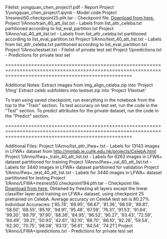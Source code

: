 Filelist:
yongquan_chen_project1.pdf               - Report
Project 1/yongquan_chen_project1.ipynb   - Model code
Project 1/resnest50.checkpoint25.pth.tar - Checkpoint file. [Download from here.](https://drive.google.com/file/d/1eheXdPKYTk0NixkU9_RTubN4kPZmccVK)
Project 1/Anno/train_40_att_list.txt     - Labels from list_attr_celeba.txt partitioned according to list_eval_partition.txt
Project 1/Anno/val_40_att_list.txt       - Labels from list_attr_celeba.txt partitioned according to list_eval_partition.txt
Project 1/Anno/test_40_att_list.txt      - Labels from list_attr_celeba.txt partitioned according to list_eval_partition.txt
Project 1/Anno/testset.txt               - Filelist of private test set
Project 1/predictions.txt                - Predictions for private test set

========================================================================================================================================================

Additional Notes:
Extract images from img_align_celeba.zip into 'Project 1/Img'
Extract celeb subfolders into testset.zip into 'Project 1/testset'

To train using saved checkpoint, run everything in the notebook from the top to the "Train" section.
To test accuracy on test set, run the code in the "Test" section.
To predict attributes for the private dataset, run the code in the "Predict" section.

========================================================================================================================================================

Additional Files:
Project 1/Anno/list_attr_lfwa+.txt                   - Labels for 13143 images in LFWA+ dataset from http://mmlab.ie.cuhk.edu.hk/projects/CelebA.html
Project 1/Anno/lfwa+_train_40_att_list.txt           - Labels for 6263 images in LFWA+ dataset partitioned for training
Project 1/Anno/lfwa+_val_40_att_list.txt             - Labels for 3440 images in LFWA+ dataset partitioned for validation
Project 1/Anno/lfwa+_test_40_att_list.txt            - Labels for 3440 images in LFWA+ dataset partitioned for testing
Project 1/Anno/LFWA+/resnest50.checkpoint194.pth.tar - Checkpoint file. [Download from here.](https://drive.google.com/file/d/1DHJMAzqeycPntu3COiJu0XHQs3dYkUnR/view?usp=sharing)
                                                       Obtained by freezing all layers except the linear classifier layer and training on LFWA+ dataset,
                                                       using checkpoint 25 pretrained on CelebA.
                                                       Average accuracy on CelebA test set is 80.27%
                                                       Individual Accuracies:
                                                       ['85.74', '69.95', '66.67', '81.36', '98.59', '89.81', '58.50', '68.55', '85.19', '94.91',
                                                        '95.48', '67.59', '76.31', '91.53', '91.84', '99.30', '89.79', '97.90', '88.36', '84.95',
                                                        '96.52', '90.27', '93.43', '72.59', '94.49', '39.21', '50.93', '42.61', '82.10', '88.70',
                                                        '86.10', '92.26', '59.54', '62.30', '70.75', '98.08', '93.13', '56.61', '84.54', '74.21']
Project 1/Anno/LFWA+/predictions.txt                 - Predictions for private test set